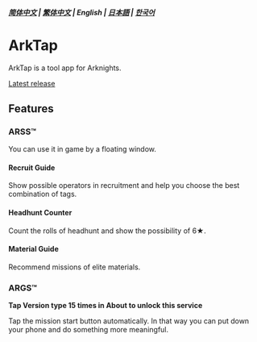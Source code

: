 ##### [简体中文](README.md) | [繁体中文](README_TW.md) | English | [日本語](README_JP.md) | [한국어](README_KR.md)
# ArkTap
ArkTap is a tool app for Arknights.

[Latest release](https://github.com/IcebemAst/ArknightsTap/releases/latest)

## Features

### ARSS™
You can use it in game by a floating window.
#### Recruit Guide
Show possible operators in recruitment and help you choose the best combination of tags.
#### Headhunt Counter
Count the rolls of headhunt and show the possibility of 6★.
#### Material Guide
Recommend missions of elite materials.

### ARGS™
**Tap Version type 15 times in About to unlock this service**

Tap the mission start button automatically. In that way you can put down your phone and do something more meaningful.
